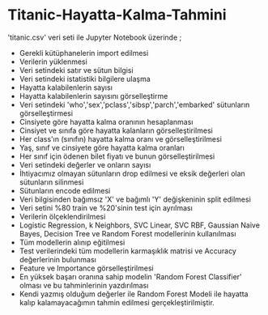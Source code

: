 # Titanic-Hayatta-Kalma-Tahmini

'titanic.csv' veri seti ile Jupyter Notebook üzerinde ;

- Gerekli kütüphanelerin import edilmesi
- Verilerin yüklenmesi
- Veri setindeki satır ve sütun bilgisi
- Veri setindeki istatistiki bilgilere ulaşma
- Hayatta kalabilenlerin sayısı
- Hayatta kalabilenlerin sayısını görselleştirme
- Veri setindeki 'who','sex','pclass','sibsp','parch','embarked' sütunların görselleştirmesi
- Cinsiyete göre hayatta kalma oranının hesaplanması
- Cinsiyet ve sınıfa göre hayatta kalanların görselleştirilmesi
- Her class'ın (sınıfın) hayatta kalma oranı ve görselleştirilmesi
- Yaş, sınıf ve cinsiyete göre hayatta kalma oranları
- Her sınıf için ödenen bilet fiyatı ve bunun görselleştirilmesi
- Veri setindeki değerler ve onların sayısı
- İhtiyacımız olmayan sütunların drop edilmesi ve eksik değerleri olan sütunların silinmesi
- Sütunların encode edilmesi
- Veri bilgisinden bağımsız 'X' ve bağımlı 'Y' değişkeninin split edilmesi
- Veri setini %80 train ve %20'sinin test için ayrılması
- Verilerin ölçeklendirilmesi
- Logistic Regression, k Neighbors, SVC Linear, SVC RBF, Gaussian Naive Bayes, Decision Tree ve Random Forest modellerinin kullanılması
- Tüm modellerin alınıp eğitilmesi
- Test verilerindeki tüm modellerin karmaşıklık matrisi ve Accuracy değerlerinin bulunması
- Feature ve Importance görselleştirilmesi
- En yüksek başarı oranına sahip modelin 'Random Forest Classifier' olması ve bu tahminlerinin yazdırılması
- Kendi yazmış olduğum değerler ile Random Forest Modeli ile hayatta kalıp kalamayacağımın tahmin edilmesi gerçekleştirilmiştir.



